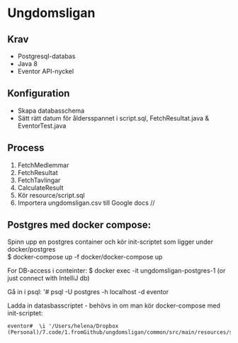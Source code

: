 # Ungdomsligan

## Krav

* Postgresql-databas
* Java 8
* Eventor API-nyckel

## Konfiguration

* Skapa databasschema
* Sätt rätt datum för åldersspannet i script.sql, FetchResultat.java & EventorTest.java

## Process

1. FetchMedlemmar
2. FetchResultat
3. FetchTavlingar
4. CalculateResult
5. Kör resource/script.sql
6. Importera ungdomsligan.csv till Google docs 
  //
  
## Postgres med docker compose: 

Spinn upp en postgres container och kör init-scriptet som ligger under docker/postgres  
  $ docker-compose up -f docker/docker-compose up


For DB-access i conteinter:
 $ docker exec -it ungdomsligan-postgres-1  (or just connect with IntelliJ db)
  
  Gå in i psql:
  '# psql -U postgres -h localhost -d eventor
  
  Ladda in datasbasscriptet - behövs in om man kör docker-compose med init-scriptet:  

    eventor#  \i '/Users/helena/Dropbox (Personal)/7.code/1.fromGithub/ungdomsligan/common/src/main/resources/script.sql'

  